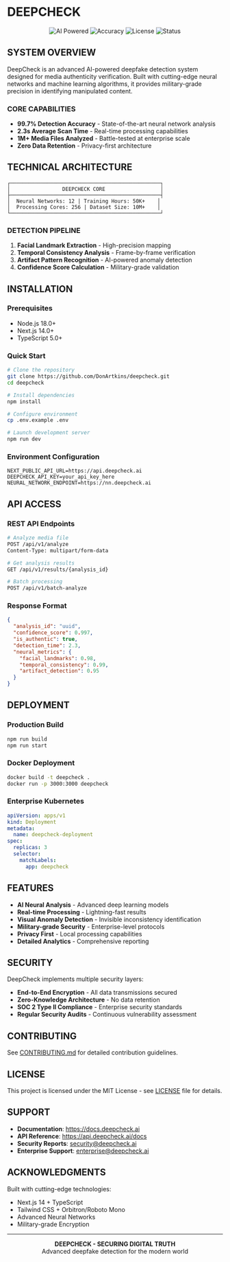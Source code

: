 # DEEPCHECK

<div align="center">
  <img src="https://img.shields.io/badge/AI-POWERED-3b82f6?style=for-the-badge&logo=robot&logoColor=white" alt="AI Powered">
  <img src="https://img.shields.io/badge/ACCURACY-99.7%25-22c55e?style=for-the-badge" alt="Accuracy">
  <img src="https://img.shields.io/badge/LICENSE-MIT-blue?style=for-the-badge" alt="License">
  <img src="https://img.shields.io/badge/STATUS-ACTIVE-22c55e?style=for-the-badge" alt="Status">
</div>

## SYSTEM OVERVIEW

DeepCheck is an advanced AI-powered deepfake detection system designed for media authenticity verification. Built with cutting-edge neural networks and machine learning algorithms, it provides military-grade precision in identifying manipulated content.

### CORE CAPABILITIES

- **99.7% Detection Accuracy** - State-of-the-art neural network analysis
- **2.3s Average Scan Time** - Real-time processing capabilities
- **1M+ Media Files Analyzed** - Battle-tested at enterprise scale
- **Zero Data Retention** - Privacy-first architecture

## TECHNICAL ARCHITECTURE

```
┌─────────────────────────────────────────────────┐
│                 DEEPCHECK CORE                  │
├─────────────────────────────────────────────────┤
│  Neural Networks: 12 | Training Hours: 50K+    │
│  Processing Cores: 256 | Dataset Size: 10M+    │
└─────────────────────────────────────────────────┘
```

### DETECTION PIPELINE

1. **Facial Landmark Extraction** - High-precision mapping
2. **Temporal Consistency Analysis** - Frame-by-frame verification
3. **Artifact Pattern Recognition** - AI-powered anomaly detection
4. **Confidence Score Calculation** - Military-grade validation

## INSTALLATION

### Prerequisites
- Node.js 18.0+
- Next.js 14.0+
- TypeScript 5.0+

### Quick Start

```bash
# Clone the repository
git clone https://github.com/DonArtkins/deepcheck.git
cd deepcheck

# Install dependencies
npm install

# Configure environment
cp .env.example .env

# Launch development server
npm run dev
```

### Environment Configuration

```env
NEXT_PUBLIC_API_URL=https://api.deepcheck.ai
DEEPCHECK_API_KEY=your_api_key_here
NEURAL_NETWORK_ENDPOINT=https://nn.deepcheck.ai
```

## API ACCESS

### REST API Endpoints

```bash
# Analyze media file
POST /api/v1/analyze
Content-Type: multipart/form-data

# Get analysis results
GET /api/v1/results/{analysis_id}

# Batch processing
POST /api/v1/batch-analyze
```

### Response Format

```json
{
  "analysis_id": "uuid",
  "confidence_score": 0.997,
  "is_authentic": true,
  "detection_time": 2.3,
  "neural_metrics": {
    "facial_landmarks": 0.98,
    "temporal_consistency": 0.99,
    "artifact_detection": 0.95
  }
}
```

## DEPLOYMENT

### Production Build

```bash
npm run build
npm run start
```

### Docker Deployment

```bash
docker build -t deepcheck .
docker run -p 3000:3000 deepcheck
```

### Enterprise Kubernetes

```yaml
apiVersion: apps/v1
kind: Deployment
metadata:
  name: deepcheck-deployment
spec:
  replicas: 3
  selector:
    matchLabels:
      app: deepcheck
```

## FEATURES

- **AI Neural Analysis** - Advanced deep learning models
- **Real-time Processing** - Lightning-fast results
- **Visual Anomaly Detection** - Invisible inconsistency identification
- **Military-grade Security** - Enterprise-level protocols
- **Privacy First** - Local processing capabilities
- **Detailed Analytics** - Comprehensive reporting

## SECURITY

DeepCheck implements multiple security layers:

- **End-to-End Encryption** - All data transmissions secured
- **Zero-Knowledge Architecture** - No data retention
- **SOC 2 Type II Compliance** - Enterprise security standards
- **Regular Security Audits** - Continuous vulnerability assessment

## CONTRIBUTING

See [CONTRIBUTING.md](CONTRIBUTING.md) for detailed contribution guidelines.

## LICENSE

This project is licensed under the MIT License - see [LICENSE](LICENSE) file for details.

## SUPPORT

- **Documentation**: https://docs.deepcheck.ai
- **API Reference**: https://api.deepcheck.ai/docs
- **Security Reports**: security@deepcheck.ai
- **Enterprise Support**: enterprise@deepcheck.ai

## ACKNOWLEDGMENTS

Built with cutting-edge technologies:
- Next.js 14 + TypeScript
- Tailwind CSS + Orbitron/Roboto Mono
- Advanced Neural Networks
- Military-grade Encryption

---

<div align="center">
  <strong>DEEPCHECK - SECURING DIGITAL TRUTH</strong><br>
  Advanced deepfake detection for the modern world
</div>
